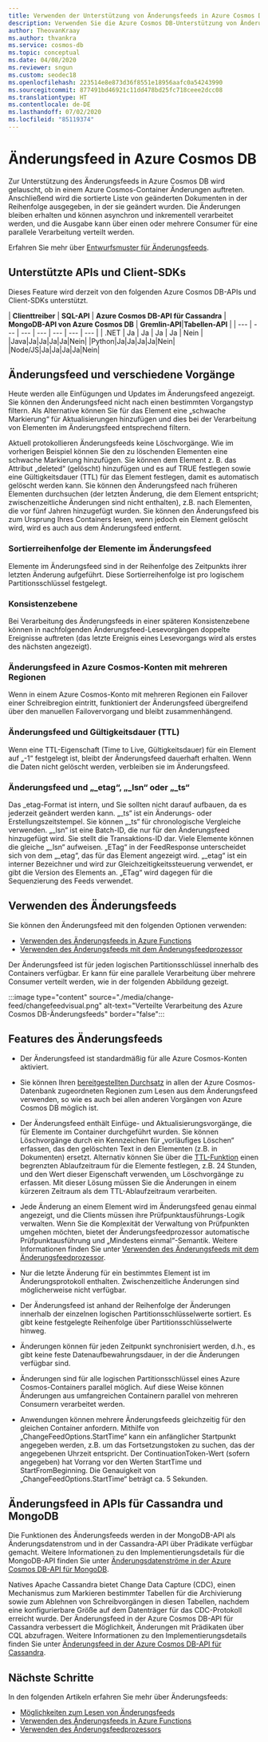 ```yaml
---
title: Verwenden der Unterstützung von Änderungsfeeds in Azure Cosmos DB
description: Verwenden Sie die Azure Cosmos DB-Unterstützung von Änderungsfeeds, um Änderungen in Dokumenten sowie ereignisbasierten Verarbeitungen (wie mit Triggern) nachzuverfolgen und Caches und Analysesysteme auf dem neuesten Stand zu halten.
author: TheovanKraay
ms.author: thvankra
ms.service: cosmos-db
ms.topic: conceptual
ms.date: 04/08/2020
ms.reviewer: sngun
ms.custom: seodec18
ms.openlocfilehash: 223514e8e873d36f8551e18956aafc0a54243990
ms.sourcegitcommit: 877491bd46921c11dd478bd25fc718ceee2dcc08
ms.translationtype: HT
ms.contentlocale: de-DE
ms.lasthandoff: 07/02/2020
ms.locfileid: "85119374"
---
```

# <a name="change-feed-in-azure-cosmos-db"></a>Änderungsfeed in Azure Cosmos DB

Zur Unterstützung des Änderungsfeeds in Azure Cosmos DB wird gelauscht, ob in einem Azure Cosmos-Container Änderungen auftreten. Anschließend wird die sortierte Liste von geänderten Dokumenten in der Reihenfolge ausgegeben, in der sie geändert wurden. Die Änderungen bleiben erhalten und können asynchron und inkrementell verarbeitet werden, und die Ausgabe kann über einen oder mehrere Consumer für eine parallele Verarbeitung verteilt werden.

Erfahren Sie mehr über [Entwurfsmuster für Änderungsfeeds](change-feed-design-patterns.md).

## <a name="supported-apis-and-client-sdks"></a>Unterstützte APIs und Client-SDKs

Dieses Feature wird derzeit von den folgenden Azure Cosmos DB-APIs und Client-SDKs unterstützt.

| **Clienttreiber** | **SQL-API** | **Azure Cosmos DB-API für Cassandra** | **MongoDB-API von Azure Cosmos DB** | **Gremlin-API**|**Tabellen-API** |
| --- | --- | --- | --- | --- | --- | --- |
| .NET | Ja | Ja | Ja | Ja | Nein |
|Java|Ja|Ja|Ja|Ja|Nein|
|Python|Ja|Ja|Ja|Ja|Nein|
|Node/JS|Ja|Ja|Ja|Ja|Nein|

## <a name="change-feed-and-different-operations"></a>Änderungsfeed und verschiedene Vorgänge

Heute werden alle Einfügungen und Updates im Änderungsfeed angezeigt. Sie können den Änderungsfeed nicht nach einen bestimmten Vorgangstyp filtern. Als Alternative können Sie für das Element eine „schwache Markierung“ für Aktualisierungen hinzufügen und dies bei der Verarbeitung von Elementen im Änderungsfeed entsprechend filtern.

Aktuell protokollieren Änderungsfeeds keine Löschvorgänge. Wie im vorherigen Beispiel können Sie den zu löschenden Elementen eine schwache Markierung hinzufügen. Sie können dem Element z. B. das Attribut „deleted“ (gelöscht) hinzufügen und es auf TRUE festlegen sowie eine Gültigkeitsdauer (TTL) für das Element festlegen, damit es automatisch gelöscht werden kann. Sie können den Änderungsfeed nach früheren Elementen durchsuchen (der letzten Änderung, die dem Element entspricht; zwischenzeitliche Änderungen sind nicht enthalten), z.B. nach Elementen, die vor fünf Jahren hinzugefügt wurden. Sie können den Änderungsfeed bis zum Ursprung Ihres Containers lesen, wenn jedoch ein Element gelöscht wird, wird es auch aus dem Änderungsfeed entfernt.

### <a name="sort-order-of-items-in-change-feed"></a>Sortierreihenfolge der Elemente im Änderungsfeed

Elemente im Änderungsfeed sind in der Reihenfolge des Zeitpunkts ihrer letzten Änderung aufgeführt. Diese Sortierreihenfolge ist pro logischem Partitionsschlüssel festgelegt.

### <a name="consistency-level"></a>Konsistenzebene

Bei Verarbeitung des Änderungsfeeds in einer späteren Konsistenzebene können in nachfolgenden Änderungsfeed-Lesevorgängen doppelte Ereignisse auftreten (das letzte Ereignis eines Lesevorgangs wird als erstes des nächsten angezeigt).

### <a name="change-feed-in-multi-region-azure-cosmos-accounts"></a>Änderungsfeed in Azure Cosmos-Konten mit mehreren Regionen

Wenn in einem Azure Cosmos-Konto mit mehreren Regionen ein Failover einer Schreibregion eintritt, funktioniert der Änderungsfeed übergreifend über den manuellen Failovervorgang und bleibt zusammenhängend.

### <a name="change-feed-and-time-to-live-ttl"></a>Änderungsfeed und Gültigkeitsdauer (TTL)

Wenn eine TTL-Eigenschaft (Time to Live, Gültigkeitsdauer) für ein Element auf „-1“ festgelegt ist, bleibt der Änderungsfeed dauerhaft erhalten. Wenn die Daten nicht gelöscht werden, verbleiben sie im Änderungsfeed.  

### <a name="change-feed-and-_etag-_lsn-or-_ts"></a>Änderungsfeed und „_etag“, „_lsn“ oder „_ts“

Das _etag-Format ist intern, und Sie sollten nicht darauf aufbauen, da es jederzeit geändert werden kann. „_ts“ ist ein Änderungs- oder Erstellungszeitstempel. Sie können „_ts“ für chronologische Vergleiche verwenden. „_lsn“ ist eine Batch-ID, die nur für den Änderungsfeed hinzugefügt wird. Sie stellt die Transaktions-ID dar. Viele Elemente können die gleiche „_lsn“ aufweisen. „ETag“ in der FeedResponse unterscheidet sich von dem „_etag“, das für das Element angezeigt wird. „_etag“ ist ein interner Bezeichner und wird zur Gleichzeitigkeitssteuerung verwendet, er gibt die Version des Elements an. „ETag“ wird dagegen für die Sequenzierung des Feeds verwendet.

## <a name="working-with-change-feed"></a>Verwenden des Änderungsfeeds

Sie können den Änderungsfeed mit den folgenden Optionen verwenden:

* [Verwenden des Änderungsfeeds in Azure Functions](change-feed-functions.md)
* [Verwenden des Änderungsfeeds mit dem Änderungsfeedprozessor](change-feed-processor.md) 

Der Änderungsfeed ist für jeden logischen Partitionsschlüssel innerhalb des Containers verfügbar. Er kann für eine parallele Verarbeitung über mehrere Consumer verteilt werden, wie in der folgenden Abbildung gezeigt.

:::image type="content" source="./media/change-feed/changefeedvisual.png" alt-text="Verteilte Verarbeitung des Azure Cosmos DB-Änderungsfeeds" border="false":::

## <a name="features-of-change-feed"></a>Features des Änderungsfeeds

* Der Änderungsfeed ist standardmäßig für alle Azure Cosmos-Konten aktiviert.

* Sie können Ihren [bereitgestellten Durchsatz](request-units.md) in allen der Azure Cosmos-Datenbank zugeordneten Regionen zum Lesen aus dem Änderungsfeed verwenden, so wie es auch bei allen anderen Vorgängen von Azure Cosmos DB möglich ist.

* Der Änderungsfeed enthält Einfüge- und Aktualisierungsvorgänge, die für Elemente im Container durchgeführt wurden. Sie können Löschvorgänge durch ein Kennzeichen für „vorläufiges Löschen“ erfassen, das den gelöschten Text in den Elementen (z.B. in Dokumenten) ersetzt. Alternativ können Sie über die [TTL-Funktion](time-to-live.md) einen begrenzten Ablaufzeitraum für die Elemente festlegen, z.B. 24 Stunden, und den Wert dieser Eigenschaft verwenden, um Löschvorgänge zu erfassen. Mit dieser Lösung müssen Sie die Änderungen in einem kürzeren Zeitraum als dem TTL-Ablaufzeitraum verarbeiten.

* Jede Änderung an einem Element wird im Änderungsfeed genau einmal angezeigt, und die Clients müssen ihre Prüfpunktausführungs-Logik verwalten. Wenn Sie die Komplexität der Verwaltung von Prüfpunkten umgehen möchten, bietet der Änderungsfeedprozessor automatische Prüfpunktausführung und „Mindestens einmal“-Semantik. Weitere Informationen finden Sie unter [Verwenden des Änderungsfeeds mit dem Änderungsfeedprozessor](change-feed-processor.md).

* Nur die letzte Änderung für ein bestimmtes Element ist im Änderungsprotokoll enthalten. Zwischenzeitliche Änderungen sind möglicherweise nicht verfügbar.

* Der Änderungsfeed ist anhand der Reihenfolge der Änderungen innerhalb der einzelnen logischen Partitionsschlüsselwerte sortiert. Es gibt keine festgelegte Reihenfolge über Partitionsschlüsselwerte hinweg.

* Änderungen können für jeden Zeitpunkt synchronisiert werden, d.h., es gibt keine feste Datenaufbewahrungsdauer, in der die Änderungen verfügbar sind.

* Änderungen sind für alle logischen Partitionsschlüssel eines Azure Cosmos-Containers parallel möglich. Auf diese Weise können Änderungen aus umfangreichen Containern parallel von mehreren Consumern verarbeitet werden.

* Anwendungen können mehrere Änderungsfeeds gleichzeitig für den gleichen Container anfordern. Mithilfe von „ChangeFeedOptions.StartTime“ kann ein anfänglicher Startpunkt angegeben werden, z.B. um das Fortsetzungstoken zu suchen, das der angegebenen Uhrzeit entspricht. Der ContinuationToken-Wert (sofern angegeben) hat Vorrang vor den Werten StartTime und StartFromBeginning. Die Genauigkeit von „ChangeFeedOptions.StartTime“ beträgt ca. 5 Sekunden.

## <a name="change-feed-in-apis-for-cassandra-and-mongodb"></a>Änderungsfeed in APIs für Cassandra und MongoDB

Die Funktionen des Änderungsfeeds werden in der MongoDB-API als Änderungsdatenstrom und in der Cassandra-API über Prädikate verfügbar gemacht. Weitere Informationen zu den Implementierungsdetails für die MongoDB-API finden Sie unter [Änderungsdatenströme in der Azure Cosmos DB-API für MongoDB](mongodb-change-streams.md).

Natives Apache Cassandra bietet Change Data Capture (CDC), einen Mechanismus zum Markieren bestimmter Tabellen für die Archivierung sowie zum Ablehnen von Schreibvorgängen in diesen Tabellen, nachdem eine konfigurierbare Größe auf dem Datenträger für das CDC-Protokoll erreicht wurde. Der Änderungsfeed in der Azure Cosmos DB-API für Cassandra verbessert die Möglichkeit, Änderungen mit Prädikaten über CQL abzufragen. Weitere Informationen zu den Implementierungsdetails finden Sie unter [Änderungsfeed in der Azure Cosmos DB-API für Cassandra](cassandra-change-feed.md).

## <a name="next-steps"></a>Nächste Schritte

In den folgenden Artikeln erfahren Sie mehr über Änderungsfeeds:

* [Möglichkeiten zum Lesen von Änderungsfeeds](read-change-feed.md)
* [Verwenden des Änderungsfeeds in Azure Functions](change-feed-functions.md)
* [Verwenden des Änderungsfeedprozessors](change-feed-processor.md)
